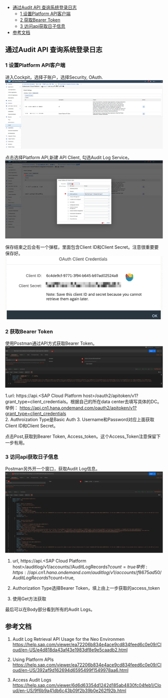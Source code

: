 <!-- TOC -->

- [通过Audit API 查询系统登录日志](#通过audit-api-查询系统登录日志)
  - [1 设置Platform API客户端](#1-设置platform-api客户端)
  - [2 获取Bearer Token](#2-获取bearer-token)
  - [3 访问api获取日子信息](#3-访问api获取日子信息)
- [参考文档](#参考文档)

<!-- /TOC -->

## 通过Audit API 查询系统登录日志
### 1 设置Platform API客户端
进入Cockpit，选择子账户，选择Security, OAuth.
![alt text](./img/trace-set-api-client-01.png)

点击选择Platform API,新建 API Client, 勾选Audit Log Service。
![alt text](./img/trace-set-api-client-02.png)

保存结束之后会有一个弹框，里面包含Client ID和Client Secret。注意很重要要保存好。
![alt text](./img/trace-set-api-client-03.png)

### 2 获取Bearer Token
使用Postman通过API方式获取Bearer Token。
![alt text](./img/token-01.png)

1.url: https://api.\<SAP Cloud Platform host\>/oauth2/apitoken/v1?grant_type=client_credentials。根据自己的所在data center去填写具体的DC。  
举例： https://api.cn1.hana.ondemand.com/oauth2/apitoken/v1?grant_type=client_credentials  
2. Authroization Type是Basic Auth
3. Username和Password对应上面获取Client ID和Client Secret。

点击Post,获取到Bearer Token, Access_token。这个Access_Token注意保留下一步有用。


### 3 访问api获取日子信息
Postman另外开一个窗口，获取Audit Log信息。
![alt text](./img/api-01.png)

1. url, https://api.\<SAP Cloud Platform host\>/auditlog/v1/accounts/<account>/AuditLogRecords?$count=true  
举例:https://api.cn1.hana.ondemand.com/auditlog/v1/accounts/f8675ad50/AuditLogRecords?$count=true, 

2. Authorization Type选择Bearer Token，填上由上一步获取的access_token

3. 使用Get方法获取

最后可以在Body部分看到所有的Audit Logs。


## 参考文档
1. Audit Log Retrieval API Usage for the Neo Environmen  https://help.sap.com/viewer/ea72206b834e4ace9cd834feed6c0e09/Cloud/en-US/e4d818da43af43e1983df8e9e5caadb2.html

2. Using Platform APIs https://help.sap.com/viewer/ea72206b834e4ace9cd834feed6c0e09/Cloud/en-US/392af9d162694d6595499f1549978aa6.html

3. Access Audit Logs https://help.sap.com/viewer/6d6d63354d1242d185ab4830fc04feb1/Cloud/en-US/9f6b9a41db6c43b09f2b39b0e262f92b.html